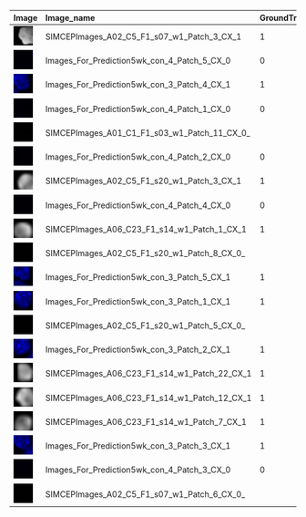 |Image|Image_name|GroundTruth| P_None_Nuc| P_Nuclei| 
| :------------- | :------------- |:------------- |:------------- |:------------- | 
|![image](SIMCEPImages_A02_C5_F1_s07_w1_Patch_3_CX_1.jpg)|SIMCEPImages_A02_C5_F1_s07_w1_Patch_3_CX_1|1|2.93468e-08|1.0| 
|![image](Images_For_Prediction5wk_con_4_Patch_5_CX_0.jpg)|Images_For_Prediction5wk_con_4_Patch_5_CX_0|0|0.86185|0.13815| 
|![image](Images_For_Prediction5wk_con_3_Patch_4_CX_1.jpg)|Images_For_Prediction5wk_con_3_Patch_4_CX_1|1|0.00834914|0.991651| 
|![image](Images_For_Prediction5wk_con_4_Patch_1_CX_0.jpg)|Images_For_Prediction5wk_con_4_Patch_1_CX_0|0|0.939546|0.0604537| 
|![image](SIMCEPImages_A01_C1_F1_s03_w1_Patch_11_CX_0_.jpg)|SIMCEPImages_A01_C1_F1_s03_w1_Patch_11_CX_0_||0.940764|0.059236| 
|![image](Images_For_Prediction5wk_con_4_Patch_2_CX_0.jpg)|Images_For_Prediction5wk_con_4_Patch_2_CX_0|0|0.784301|0.215699| 
|![image](SIMCEPImages_A02_C5_F1_s20_w1_Patch_3_CX_1.jpg)|SIMCEPImages_A02_C5_F1_s20_w1_Patch_3_CX_1|1|3.6366e-08|1.0| 
|![image](Images_For_Prediction5wk_con_4_Patch_4_CX_0.jpg)|Images_For_Prediction5wk_con_4_Patch_4_CX_0|0|0.84888|0.15112| 
|![image](SIMCEPImages_A06_C23_F1_s14_w1_Patch_1_CX_1.jpg)|SIMCEPImages_A06_C23_F1_s14_w1_Patch_1_CX_1|1|2.66024e-06|0.999997| 
|![image](SIMCEPImages_A02_C5_F1_s20_w1_Patch_8_CX_0_.jpg)|SIMCEPImages_A02_C5_F1_s20_w1_Patch_8_CX_0_||0.939532|0.0604675| 
|![image](Images_For_Prediction5wk_con_3_Patch_5_CX_1.jpg)|Images_For_Prediction5wk_con_3_Patch_5_CX_1|1|0.00430984|0.99569| 
|![image](Images_For_Prediction5wk_con_3_Patch_1_CX_1.jpg)|Images_For_Prediction5wk_con_3_Patch_1_CX_1|1|7.03238e-05|0.99993| 
|![image](SIMCEPImages_A02_C5_F1_s20_w1_Patch_5_CX_0_.jpg)|SIMCEPImages_A02_C5_F1_s20_w1_Patch_5_CX_0_||0.935893|0.064107| 
|![image](Images_For_Prediction5wk_con_3_Patch_2_CX_1.jpg)|Images_For_Prediction5wk_con_3_Patch_2_CX_1|1|0.000336739|0.999663| 
|![image](SIMCEPImages_A06_C23_F1_s14_w1_Patch_22_CX_1.jpg)|SIMCEPImages_A06_C23_F1_s14_w1_Patch_22_CX_1|1|9.16056e-05|0.999908| 
|![image](SIMCEPImages_A06_C23_F1_s14_w1_Patch_12_CX_1.jpg)|SIMCEPImages_A06_C23_F1_s14_w1_Patch_12_CX_1|1|1.95668e-06|0.999998| 
|![image](SIMCEPImages_A06_C23_F1_s14_w1_Patch_7_CX_1.jpg)|SIMCEPImages_A06_C23_F1_s14_w1_Patch_7_CX_1|1|0.00021075|0.999789| 
|![image](Images_For_Prediction5wk_con_3_Patch_3_CX_1.jpg)|Images_For_Prediction5wk_con_3_Patch_3_CX_1|1|0.000637728|0.999362| 
|![image](Images_For_Prediction5wk_con_4_Patch_3_CX_0.jpg)|Images_For_Prediction5wk_con_4_Patch_3_CX_0|0|0.917222|0.0827782| 
|![image](SIMCEPImages_A02_C5_F1_s07_w1_Patch_6_CX_0_.jpg)|SIMCEPImages_A02_C5_F1_s07_w1_Patch_6_CX_0_||0.938381|0.0616187| 
